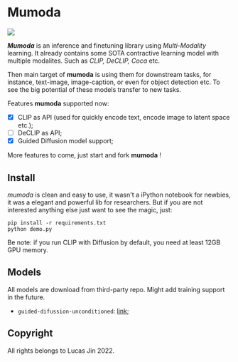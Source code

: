 # Mumoda

![](https://s1.ax1x.com/2022/05/12/OwHzcD.png)

***Mumoda*** is an inference and finetuning library using *Multi-Modality* learning. It already contains some SOTA contractive learning model with multiple modalites. Such as *CLIP, DeCLIP, Coca* etc.

Then main target of **mumoda** is using them for downstream tasks, for instance, text-image, image-caption, or even for object detection etc. To see the big potential of these models transfer to new tasks.

Features **mumoda** supported now:

- [x] CLIP as API (used for quickly encode text, encode image to latent space etc.);
- [ ] DeCLIP as API;
- [x] Guided Diffusion model support;

More features to come, just start and fork **mumoda** !


## Install

*mumoda* is clean and easy to use, it wasn't a iPython notebook for newbies, it was a elegant and powerful lib for researchers. But if you are not interested anything else just want to see the magic, just:

```
pip install -r requirements.txt
python demo.py
```

Be note: if you run CLIP with Diffusion by default, you need at least 12GB GPU memory.


## Models

All models are download from third-party repo. Might add training support in the future.

- `guided-difussion-unconditioned`: [link](https://drive.google.com/file/d/1lvyZZbC9NLcS8a__YPcUP7rDiIpbRpoF/view?usp=sharing);
  


## Copyright

All rights belongs to Lucas Jin 2022.
